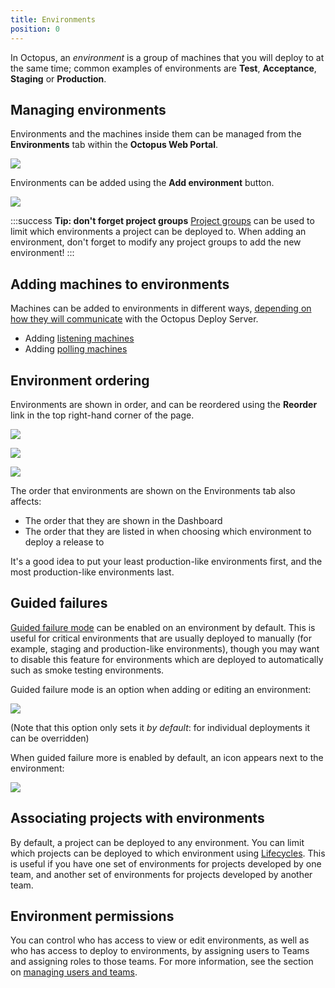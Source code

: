 ```yaml
---
title: Environments
position: 0
---
```



In Octopus, an *environment* is a group of machines that you will deploy to at the same time; common examples of environments are **Test**, **Acceptance**, **Staging** or **Production**.

## Managing environments


Environments and the machines inside them can be managed from the **Environments** tab within the **Octopus Web Portal**.


![](/docs/images/3048106/3277884.png)


Environments can be added using the **Add environment** button.


![](/docs/images/3048106/3277883.png)




:::success
**Tip: don&#39;t forget project groups**
[Project groups](/docs/key-concepts/project-groups.md) can be used to limit which environments a project can be deployed to. When adding an environment, don't forget to modify any project groups to add the new environment!
:::




## Adding machines to environments


Machines can be added to environments in different ways, [depending on how they will communicate](/docs/installation/installing-tentacles.md) with the Octopus Deploy Server.

- Adding [listening machines](/docs/installation/installing-tentacles/listening-tentacles.md)
- Adding [polling machines](/docs/installation/installing-tentacles/polling-tentacles.md)


## Environment ordering


Environments are shown in order, and can be reordered using the **Reorder** link in the top right-hand corner of the page.


![](/docs/images/3048106/3277879.png)


![](/docs/images/3048106/3277882.png)


![](/docs/images/3048106/3277880.png)


The order that environments are shown on the Environments tab also affects:

- The order that they are shown in the Dashboard
- The order that they are listed in when choosing which environment to deploy a release to



It's a good idea to put your least production-like environments first, and the most production-like environments last.

## Guided failures


[Guided failure mode](/docs/deploying-applications/guided-failures.md) can be enabled on an environment by default. This is useful for critical environments that are usually deployed to manually (for example, staging and production-like environments), though you may want to disable this feature for environments which are deployed to automatically such as smoke testing environments.


Guided failure mode is an option when adding or editing an environment:


![](/docs/images/3048106/3277881.png)


(Note that this option only sets it *by* *default*: for individual deployments it can be overridden)


When guided failure more is enabled by default, an icon appears next to the environment:


![](/docs/images/3048106/3277878.png)

## Associating projects with environments


By default, a project can be deployed to any environment. You can limit which projects can be deployed to which environment using [Lifecycles](/docs/key-concepts/lifecycles.md). This is useful if you have one set of environments for projects developed by one team, and another set of environments for projects developed by another team.

## Environment permissions


You can control who has access to view or edit environments, as well as who has access to deploy to environments, by assigning users to Teams and assigning roles to those teams. For more information, see the section on [managing users and teams](/docs/administration/managing-users-and-teams.md).
